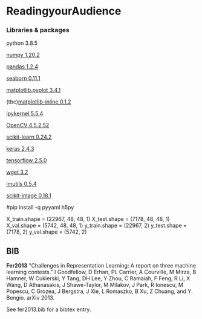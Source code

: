 # ReadingyourAudience

### Libraries & packages
python 3.8.5

[numpy 1.20.2](https://pypi.org/project/numpy/)

[pandas 1.2.4](https://pypi.org/project/pandas/)

[seaborn 0.11.1](https://pypi.org/project/seaborn/)

[matplotlib.pyplot 3.4.1](https://pypi.org/project/matplotlib/3.4.1/)

(tbc)[matplotlib-inline 0.1.2]()

[ipykernel 5.5.4](https://pypi.org/project/ipykernel/)

[OpenCV 4.5.2.52](https://pypi.org/project/opencv-python/)

[scikit-learn 0.24.2](https://pypi.org/project/scikit-learn/)

[keras 2.4.3](https://pypi.org/project/keras/)

[tensorflow 2.5.0](https://pypi.org/project/tensorflow/)

[wget 3.2](https://pypi.org/project/wget/)

[imutils 0.5.4](https://pypi.org/project/imutils/)

[scikit-image 0.18.1](https://pypi.org/project/scikit-image/)

 #pip install -q pyyaml h5py

X_train.shape = (22967, 48, 48, 1)
X_test.shape = (7178, 48, 48, 1)
X_val.shape = (5742, 48, 48, 1)
y_train.shape = (22967, 2)
y_test.shape = (7178, 2)
y_val.shape = (5742, 2)



## BIB
**Fer2013**
"Challenges in Representation Learning: A report on three machine learning
contests." I Goodfellow, D Erhan, PL Carrier, A Courville, M Mirza, B
Hamner, W Cukierski, Y Tang, DH Lee, Y Zhou, C Ramaiah, F Feng, R Li,
X Wang, D Athanasakis, J Shawe-Taylor, M Milakov, J Park, R Ionescu,
M Popescu, C Grozea, J Bergstra, J Xie, L Romaszko, B Xu, Z Chuang, and
Y. Bengio. arXiv 2013.

See fer2013.bib for a bibtex entry.
